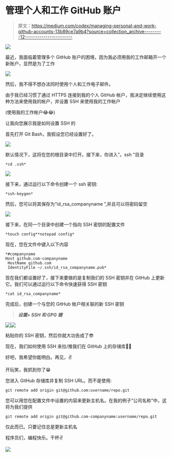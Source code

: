 # 管理个人和工作 GitHub 账户

> 原文：<https://medium.com/codex/managing-personal-and-work-github-accounts-13b89ce7a9b4?source=collection_archive---------12----------------------->

![](img/05642f134342bc055d4c7a6ef9803ff6.png)

最近，我面临着管理多个 GitHub 账户的困境，因为我必须用我的工作邮箱开一个新账户，显然是为了工作

![](img/1b7a066bafbe158df1ae11d9f0b05e39.png)

然后，我不得不想办法同时使用个人和工作电子邮件。

由于我已经习惯了通过 HTTPS 连接到我的个人 GitHub 帐户，我决定继续使用这种方法来使用我的帐户，并设置 SSH 来使用我的工作帐户

(使用我的工作帐户😂😂)

让我向您展示我是如何设置 SSH 的

首先打开 Git Bash，我假设您已经设置好了。

![](img/0f60148b066de17ef9b125d775b96089.png)

默认情况下，这将在您的根目录中打开。接下来，你进入”。ssh "目录

```
*cd .ssh*
```

![](img/6bef7a7b9a6f445646f982125be77f5b.png)

接下来，通过运行以下命令创建一个 ssh 密钥:

```
*ssh-keygen*
```

然后，您可以将其保存为“id_rsa_companyname ”,并且可以将密码留空

![](img/a5e7c562718589b32e4b59ece90649f2.png)

接下来，在同一个目录中创建一个指向 SSH 密钥的配置文件

```
*touch config**notepad config*
```

现在，您在文件中键入以下内容

```
*#companyname
Host github.com-companyname
 HostName github.com
 IdentityFile ~/.ssh/id_rsa_companyname.pub*
```

现在我们都设置好了，接下来要做的是复制我们的 SSH 密钥并在 GitHub 上更新它。我们可以通过运行以下命令快速获得 SSH 密钥

```
*cat id_rsa_companyname*
```

完成后，创建一个与您的 GitHub 帐户相关联的新 SSH 密钥

> ***设置> SSH 和 GPG 键***

![](img/7bd743fef0b32714f008a8d72fbbf312.png)![](img/59c6bce4df58ade223eeab47c31ad773.png)

粘贴你的 SSH 密钥，然后你就大功告成了😎

现在，我们如何使用 SSH 来拉/推我们在 GitHub 上的存储库🤷‍♀️

好吧，我希望你能明白。再见，✌

开玩笑，我抓到你了😁

您进入 GitHub 存储库并复制 SSH URL。而不是使用:

```
git remote add origin git@github.com:username/repo.git
```

您可以用您在配置文件中设置的内容来更新主机名。在我的例子“公司名称”中，这将为我们提供

```
git remote add origin git@github.com-companyname:username/repo.git
```

仅此而已。只要记住总是更新主机名

程序员们，编程快乐。干杯✌

![](img/eaaec9c2717c8cf65e15745f7a126622.png)